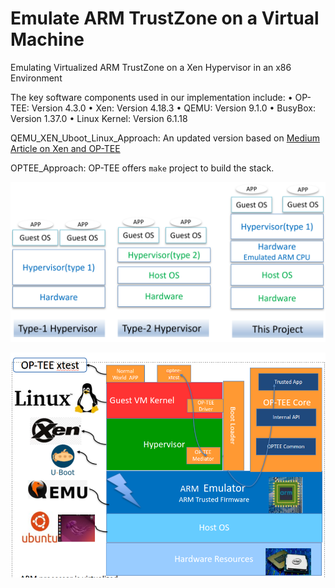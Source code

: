 # Emulate ARM TrustZone on a Virtual Machine
Emulating Virtualized ARM TrustZone on a Xen Hypervisor in an x86 Environment

The key software components used in our implementation include:
• OP-TEE: Version 4.3.0
• Xen: Version 4.18.3
• QEMU: Version 9.1.0
• BusyBox: Version 1.37.0
• Linux Kernel: Version 6.1.18

QEMU_XEN_Uboot_Linux_Approach: An updated version based on [Medium Article on Xen and OP-TEE](https://medium.com/@denisobrezkov/xen-on-arm-and-qemu-1654f24dea75)

OPTEE_Approach: OP-TEE offers `make` project to build the stack.

![screenshot](images/type12_hyper.png)


![screenshot](images/optee_virtual_arch.png)

